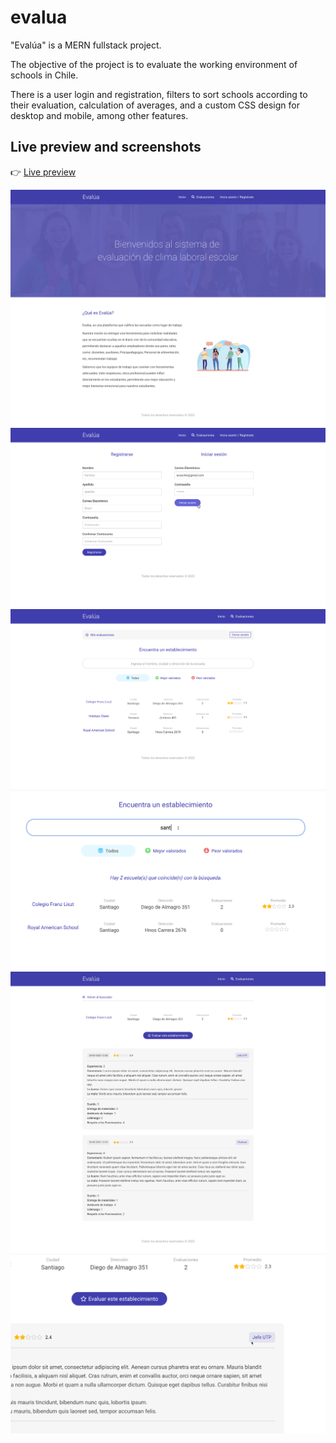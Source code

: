 # evalua

"Evalúa" is a MERN fullstack project.

The objective of the project is to evaluate the working environment of schools in Chile.

There is a user login and registration, filters to sort schools according to their evaluation, calculation of averages, and a custom CSS design for desktop and mobile, among other features.

## Live preview and screenshots

:point_right: [Live preview](http://ec2-54-83-122-169.compute-1.amazonaws.com)

![evalua-preview-1](https://github.com/rojaslabs/evalua/blob/main/evalua-preview-1.png?raw=true)
![evalua-preview-2](https://github.com/rojaslabs/evalua/blob/main/evalua-preview-2.png?raw=true)
![evalua-preview-3](https://github.com/rojaslabs/evalua/blob/main/evalua-preview-3.png?raw=true)
![evalua-preview-4](https://github.com/rojaslabs/evalua/blob/main/evalua-preview-4.png?raw=true)
![evalua-preview-5](https://github.com/rojaslabs/evalua/blob/main/evalua-preview-5.png?raw=true)
![evalua-preview-6](https://github.com/rojaslabs/evalua/blob/main/evalua-preview-6.png?raw=true)
